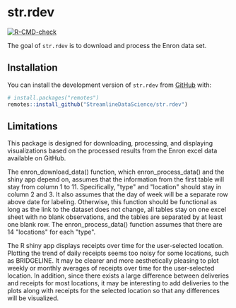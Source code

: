 
<!-- README.md is generated from README.Rmd. Please edit that file -->

# str.rdev

<!-- badges: start -->

[![R-CMD-check](https://github.com/StreamlineDataScience/str.rdev/actions/workflows/R-CMD-check.yaml/badge.svg)](https://github.com/StreamlineDataScience/str.rdev/actions/workflows/R-CMD-check.yaml)
<!-- badges: end -->

The goal of `str.rdev` is to download and process the Enron data set.

## Installation

You can install the development version of `str.rdev` from
[GitHub](https://github.com/) with:

``` r
# install.packages("remotes")
remotes::install_github("StreamlineDataScience/str.rdev")
```

## Limitations

This package is designed for downloading, processing, and displaying visualizations based on the processed results from the Enron excel data available on GitHub. 

The enron_download_data() function, which enron_process_data() and the shiny app depend on, assumes that the information from the first table will stay from column 1 to 11. Specifically, "type" and "location" should stay in column 2 and 3. It also assumes that the day of week will be a separate row above date for labeling. Otherwise, this function should be functional as long as the link to the dataset does not change, all tables stay on one excel sheet with no blank observations, and the tables are separated by at least one blank row. The enron_process_data() function assumes that there are 14 "locations" for each "type". 

The R shiny app displays receipts over time for the user-selected location. Plotting the trend of daily receipts seems too noisy for some locations, such as BRIDGELINE. It may be clearer and more aesthetically pleasing to plot weekly or monthly averages of receipts over time for the user-selected location. In addition, since there exists a large difference between deliveries and receipts for most locations, it may be interesting to add deliveries to the plots along with receipts for the selected location so that any differences will be visualized.


